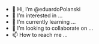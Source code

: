 - 👋 Hi, I’m @eduardoPolanski
- 👀 I’m interested in ...
- 🌱 I’m currently learning ...
- 💞️ I’m looking to collaborate on ...
- 📫 How to reach me ...

<!---
eduardoPolanski/eduardoPolanski is a ✨ special ✨ repository because its `README.md` (this file) appears on your GitHub profile.
You can click the Preview link to take a look at your changes.
--->
